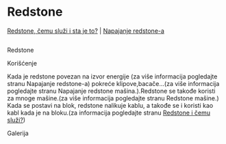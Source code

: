 # Redstone

[Redstone, čemu služi i sta je to?](Redstone.md) | [Napajanje redstone-a](Napajanje.md) 
     
![]()

Redstone
  
Korišćenje

Kada je redstone povezan na izvor energije (za više informacija pogledajte stranu Napajanje redstone-a)  pokreće klipove,bacače...(za više informacija pogledajte stranu Napajanje redstone mašina.).Redstone se takođe koristi za mnoge mašine.(za više informacija pogledajte stranu Redstone mašine.) 
Kada se postavi na blok, redstone nalikuje kablu, a takođe se i koristi kao kabl kada je na bloku.(za informacija pogledajte stranu [Redstone i čemu služi?](Redstone.md))

Galerija




 
